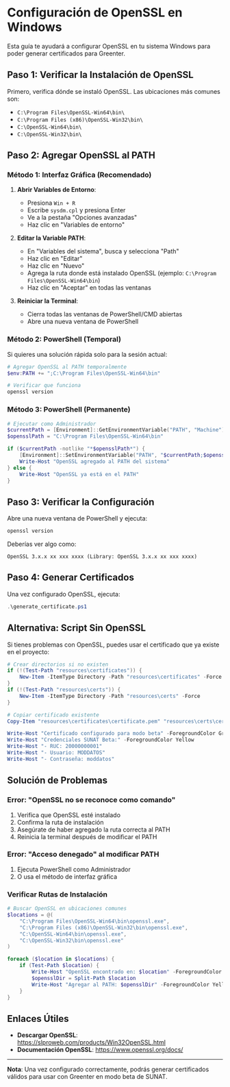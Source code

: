 # Configuración de OpenSSL en Windows

Esta guía te ayudará a configurar OpenSSL en tu sistema Windows para poder generar certificados para Greenter.

## Paso 1: Verificar la Instalación de OpenSSL

Primero, verifica dónde se instaló OpenSSL. Las ubicaciones más comunes son:

- `C:\Program Files\OpenSSL-Win64\bin\`
- `C:\Program Files (x86)\OpenSSL-Win32\bin\`
- `C:\OpenSSL-Win64\bin\`
- `C:\OpenSSL-Win32\bin\`

## Paso 2: Agregar OpenSSL al PATH

### Método 1: Interfaz Gráfica (Recomendado)

1. **Abrir Variables de Entorno**:
   - Presiona `Win + R`
   - Escribe `sysdm.cpl` y presiona Enter
   - Ve a la pestaña "Opciones avanzadas"
   - Haz clic en "Variables de entorno"

2. **Editar la Variable PATH**:
   - En "Variables del sistema", busca y selecciona "Path"
   - Haz clic en "Editar"
   - Haz clic en "Nuevo"
   - Agrega la ruta donde está instalado OpenSSL (ejemplo: `C:\Program Files\OpenSSL-Win64\bin`)
   - Haz clic en "Aceptar" en todas las ventanas

3. **Reiniciar la Terminal**:
   - Cierra todas las ventanas de PowerShell/CMD abiertas
   - Abre una nueva ventana de PowerShell

### Método 2: PowerShell (Temporal)

Si quieres una solución rápida solo para la sesión actual:

```powershell
# Agregar OpenSSL al PATH temporalmente
$env:PATH += ";C:\Program Files\OpenSSL-Win64\bin"

# Verificar que funciona
openssl version
```

### Método 3: PowerShell (Permanente)

```powershell
# Ejecutar como Administrador
$currentPath = [Environment]::GetEnvironmentVariable("PATH", "Machine")
$opensslPath = "C:\Program Files\OpenSSL-Win64\bin"

if ($currentPath -notlike "*$opensslPath*") {
    [Environment]::SetEnvironmentVariable("PATH", "$currentPath;$opensslPath", "Machine")
    Write-Host "OpenSSL agregado al PATH del sistema"
} else {
    Write-Host "OpenSSL ya está en el PATH"
}
```

## Paso 3: Verificar la Configuración

Abre una nueva ventana de PowerShell y ejecuta:

```powershell
openssl version
```

Deberías ver algo como:
```
OpenSSL 3.x.x xx xxx xxxx (Library: OpenSSL 3.x.x xx xxx xxxx)
```

## Paso 4: Generar Certificados

Una vez configurado OpenSSL, ejecuta:

```powershell
.\generate_certificate.ps1
```

## Alternativa: Script Sin OpenSSL

Si tienes problemas con OpenSSL, puedes usar el certificado que ya existe en el proyecto:

```powershell
# Crear directorios si no existen
if (!(Test-Path "resources\certificates")) {
    New-Item -ItemType Directory -Path "resources\certificates" -Force
}
if (!(Test-Path "resources\certs")) {
    New-Item -ItemType Directory -Path "resources\certs" -Force
}

# Copiar certificado existente
Copy-Item "resources\certificates\certificate.pem" "resources\certs\certificate.pem" -Force

Write-Host "Certificado configurado para modo beta" -ForegroundColor Green
Write-Host "Credenciales SUNAT Beta:" -ForegroundColor Yellow
Write-Host "- RUC: 20000000001"
Write-Host "- Usuario: MODDATOS"
Write-Host "- Contraseña: moddatos"
```

## Solución de Problemas

### Error: "OpenSSL no se reconoce como comando"

1. Verifica que OpenSSL esté instalado
2. Confirma la ruta de instalación
3. Asegúrate de haber agregado la ruta correcta al PATH
4. Reinicia la terminal después de modificar el PATH

### Error: "Acceso denegado" al modificar PATH

1. Ejecuta PowerShell como Administrador
2. O usa el método de interfaz gráfica

### Verificar Rutas de Instalación

```powershell
# Buscar OpenSSL en ubicaciones comunes
$locations = @(
    "C:\Program Files\OpenSSL-Win64\bin\openssl.exe",
    "C:\Program Files (x86)\OpenSSL-Win32\bin\openssl.exe",
    "C:\OpenSSL-Win64\bin\openssl.exe",
    "C:\OpenSSL-Win32\bin\openssl.exe"
)

foreach ($location in $locations) {
    if (Test-Path $location) {
        Write-Host "OpenSSL encontrado en: $location" -ForegroundColor Green
        $opensslDir = Split-Path $location
        Write-Host "Agregar al PATH: $opensslDir" -ForegroundColor Yellow
    }
}
```

## Enlaces Útiles

- **Descargar OpenSSL**: <mcreference link="https://slproweb.com/products/Win32OpenSSL.html" index="0">https://slproweb.com/products/Win32OpenSSL.html</mcreference>
- **Documentación OpenSSL**: https://www.openssl.org/docs/

---

**Nota**: Una vez configurado correctamente, podrás generar certificados válidos para usar con Greenter en modo beta de SUNAT.